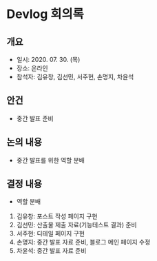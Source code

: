 # Devlog 회의록

## 개요
- 일시: 2020. 07. 30. (목)
- 장소: 온라인
- 참석자: 김유창, 김선민, 서주현, 손명지, 차윤석

## 안건
- 중간 발표 준비

## 논의 내용
- 중간 발표를 위한 역할 분배


## 결정 내용
- 역할 분배
1. 김유창: 포스트 작성 페이지 구현
2. 김선민: 산출물 제출 자료(기능테스트 결과) 준비
3. 서주현: 디테일 페이지 구현
4. 손명지: 중간 발표 자료 준비, 블로그 메인 페이지 수정
5. 차윤석: 중간 발표 자료 준비